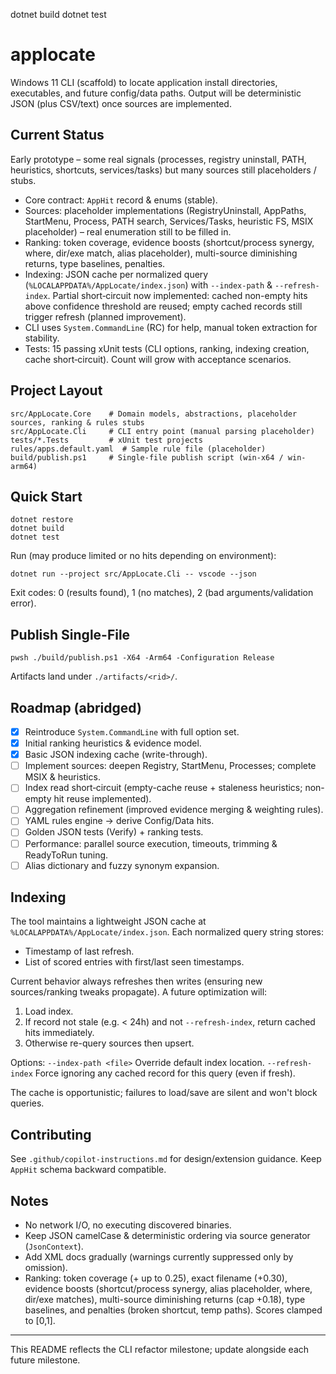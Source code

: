 dotnet build
dotnet test
# applocate

Windows 11 CLI (scaffold) to locate application install directories, executables, and future config/data paths. Output will be deterministic JSON (plus CSV/text) once sources are implemented.

## Current Status
Early prototype – some real signals (processes, registry uninstall, PATH, heuristics, shortcuts, services/tasks) but many sources still placeholders / stubs.
- Core contract: `AppHit` record & enums (stable).
- Sources: placeholder implementations (RegistryUninstall, AppPaths, StartMenu, Process, PATH search, Services/Tasks, heuristic FS, MSIX placeholder) – real enumeration still to be filled in.
- Ranking: token coverage, evidence boosts (shortcut/process synergy, where, dir/exe match, alias placeholder), multi-source diminishing returns, type baselines, penalties.
- Indexing: JSON cache per normalized query (`%LOCALAPPDATA%/AppLocate/index.json`) with `--index-path` & `--refresh-index`. Partial short‑circuit now implemented: cached non-empty hits above confidence threshold are reused; empty cached records still trigger refresh (planned improvement).
- CLI uses `System.CommandLine` (RC) for help, manual token extraction for stability.
- Tests: 15 passing xUnit tests (CLI options, ranking, indexing creation, cache short‑circuit). Count will grow with acceptance scenarios.

## Project Layout
```
src/AppLocate.Core    # Domain models, abstractions, placeholder sources, ranking & rules stubs
src/AppLocate.Cli     # CLI entry point (manual parsing placeholder)
tests/*.Tests         # xUnit test projects
rules/apps.default.yaml  # Sample rule file (placeholder)
build/publish.ps1     # Single-file publish script (win-x64 / win-arm64)
```

## Quick Start
```pwsh
dotnet restore
dotnet build
dotnet test
```

Run (may produce limited or no hits depending on environment):
```pwsh
dotnet run --project src/AppLocate.Cli -- vscode --json
```
Exit codes: 0 (results found), 1 (no matches), 2 (bad arguments/validation error).

## Publish Single-File
```pwsh
pwsh ./build/publish.ps1 -X64 -Arm64 -Configuration Release
```
Artifacts land under `./artifacts/<rid>/`.

## Roadmap (abridged)
- [x] Reintroduce `System.CommandLine` with full option set.
- [x] Initial ranking heuristics & evidence model.
- [x] Basic JSON indexing cache (write-through).
- [ ] Implement sources: deepen Registry, StartMenu, Processes; complete MSIX & heuristics.
- [ ] Index read short‑circuit (empty-cache reuse + staleness heuristics; non-empty hit reuse implemented).
- [ ] Aggregation refinement (improved evidence merging & weighting rules).
- [ ] YAML rules engine → derive Config/Data hits.
- [ ] Golden JSON tests (Verify) + ranking tests.
- [ ] Performance: parallel source execution, timeouts, trimming & ReadyToRun tuning.
- [ ] Alias dictionary and fuzzy synonym expansion.

## Indexing
The tool maintains a lightweight JSON cache at `%LOCALAPPDATA%/AppLocate/index.json`. Each normalized query string stores:
- Timestamp of last refresh.
- List of scored entries with first/last seen timestamps.

Current behavior always refreshes then writes (ensuring new sources/ranking tweaks propagate). A future optimization will:
1. Load index.
2. If record not stale (e.g. < 24h) and not `--refresh-index`, return cached hits immediately.
3. Otherwise re-query sources then upsert.

Options:
`--index-path <file>` Override default index location.
`--refresh-index` Force ignoring any cached record for this query (even if fresh).

The cache is opportunistic; failures to load/save are silent and won't block queries.

## Contributing
See `.github/copilot-instructions.md` for design/extension guidance. Keep `AppHit` schema backward compatible.

## Notes
- No network I/O, no executing discovered binaries.
- Keep JSON camelCase & deterministic ordering via source generator (`JsonContext`).
- Add XML docs gradually (warnings currently suppressed only by omission).
- Ranking: token coverage (+ up to 0.25), exact filename (+0.30), evidence boosts (shortcut/process synergy, alias placeholder, where, dir/exe matches), multi-source diminishing returns (cap +0.18), type baselines, and penalties (broken shortcut, temp paths). Scores clamped to [0,1].

---
This README reflects the CLI refactor milestone; update alongside each future milestone.
